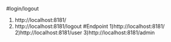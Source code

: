 #login/logout
1) http://localhost:8181/ 
2) http://localhost:8181/logout
#Endpoint
1)http://localhost:8181/
2)http://localhost:8181/user
3)http://localhost:8181/admin
